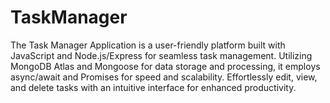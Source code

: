 # TaskManager

The Task Manager Application is a user-friendly platform built with JavaScript and Node.js/Express for seamless task management. Utilizing MongoDB Atlas and Mongoose for data storage and processing, it employs async/await and Promises for speed and scalability. Effortlessly edit, view, and delete tasks with an intuitive interface for enhanced productivity.
